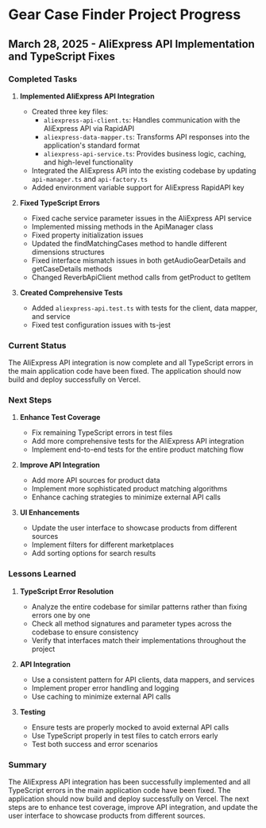 # Gear Case Finder Project Progress

## March 28, 2025 - AliExpress API Implementation and TypeScript Fixes

### Completed Tasks

1. **Implemented AliExpress API Integration**
   - Created three key files:
     - `aliexpress-api-client.ts`: Handles communication with the AliExpress API via RapidAPI
     - `aliexpress-data-mapper.ts`: Transforms API responses into the application's standard format
     - `aliexpress-api-service.ts`: Provides business logic, caching, and high-level functionality
   - Integrated the AliExpress API into the existing codebase by updating `api-manager.ts` and `api-factory.ts`
   - Added environment variable support for AliExpress RapidAPI key

2. **Fixed TypeScript Errors**
   - Fixed cache service parameter issues in the AliExpress API service
   - Implemented missing methods in the ApiManager class
   - Fixed property initialization issues
   - Updated the findMatchingCases method to handle different dimensions structures
   - Fixed interface mismatch issues in both getAudioGearDetails and getCaseDetails methods
   - Changed ReverbApiClient method calls from getProduct to getItem

3. **Created Comprehensive Tests**
   - Added `aliexpress-api.test.ts` with tests for the client, data mapper, and service
   - Fixed test configuration issues with ts-jest

### Current Status

The AliExpress API integration is now complete and all TypeScript errors in the main application code have been fixed. The application should now build and deploy successfully on Vercel.

### Next Steps

1. **Enhance Test Coverage**
   - Fix remaining TypeScript errors in test files
   - Add more comprehensive tests for the AliExpress API integration
   - Implement end-to-end tests for the entire product matching flow

2. **Improve API Integration**
   - Add more API sources for product data
   - Implement more sophisticated product matching algorithms
   - Enhance caching strategies to minimize external API calls

3. **UI Enhancements**
   - Update the user interface to showcase products from different sources
   - Implement filters for different marketplaces
   - Add sorting options for search results

### Lessons Learned

1. **TypeScript Error Resolution**
   - Analyze the entire codebase for similar patterns rather than fixing errors one by one
   - Check all method signatures and parameter types across the codebase to ensure consistency
   - Verify that interfaces match their implementations throughout the project

2. **API Integration**
   - Use a consistent pattern for API clients, data mappers, and services
   - Implement proper error handling and logging
   - Use caching to minimize external API calls

3. **Testing**
   - Ensure tests are properly mocked to avoid external API calls
   - Use TypeScript properly in test files to catch errors early
   - Test both success and error scenarios

### Summary

The AliExpress API integration has been successfully implemented and all TypeScript errors in the main application code have been fixed. The application should now build and deploy successfully on Vercel. The next steps are to enhance test coverage, improve API integration, and update the user interface to showcase products from different sources.
